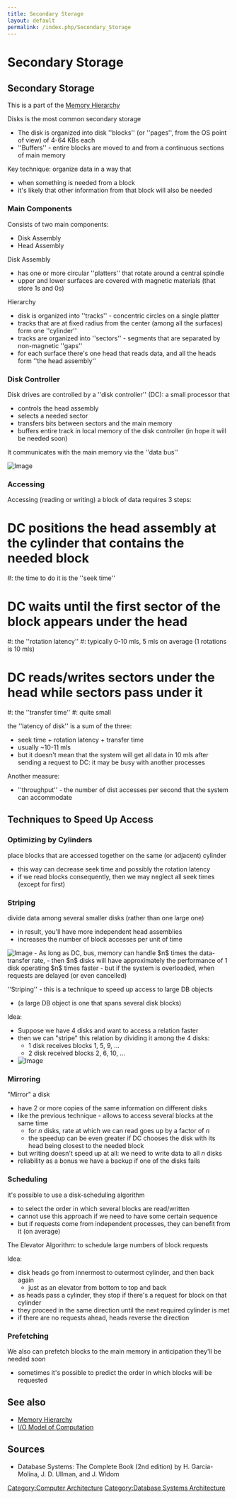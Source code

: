 ```yaml
---
title: Secondary Storage
layout: default
permalink: /index.php/Secondary_Storage
---
```


# Secondary Storage

## Secondary Storage
This is a part of the [Memory Hierarchy](Memory_Hierarchy)

Disks is the most common secondary storage 
- The disk is organized into disk ''blocks'' (or ''pages'', from the OS point of view) of 4-64 KBs each
- ''Buffers'' - entire blocks are moved to and from a continuous sections of main memory 

Key technique: organize data in a way that  
- when something is needed from a block 
- it's likely that other information from that block will also be needed 


### Main Components
Consists of two main components: 
- Disk Assembly
- Head Assembly

Disk Assembly
- has one or more circular ''platters''  that rotate around a central spindle
- upper and lower surfaces are covered with magnetic materials (that store 1s and 0s)

Hierarchy
- disk is organized into ''tracks'' - concentric circles on a single platter 
- tracks that are at fixed radius from the center (among all the surfaces) form one ''cylinder''
- tracks are organized into ''sectors'' - segments that are separated by non-magnetic ''gaps'' 
- for each surface there's one head that reads data, and all the heads form ''the head assembly''


### Disk Controller
Disk drives are controlled by a ''disk controller'' (DC): a small processor that
- controls the head assembly
- selects a needed sector 
- transfers bits between sectors and the main memory
- buffers entire track in local memory of the disk controller (in hope it will be needed soon)

It communicates with the main memory via the ''data bus''

<img src="https://raw.github.com/alexeygrigorev/wiki-figures/master/ulb/dbsa/disk-controller.png" alt="Image">


### Accessing
Accessing (reading or writing) a block of data requires 3 steps:

# DC positions the head assembly at the cylinder that contains the needed block
#: the time to do it is the ''seek time''
# DC waits until the first sector of the block appears under the head
#: the ''rotation latency''
#: typically 0-10 mls, 5 mls on average (1 rotations is 10 mls)
# DC reads/writes sectors under the head while sectors pass under it
#: the ''transfer time''
#: quite small 

the ''latency of disk'' is a sum of the three:
- seek time + rotation latency + transfer time
- usually ~10-11 mls 
- but it doesn't mean that the system will get all data in 10 mls after sending a request to DC: it may be busy with another processes

Another measure: 
- ''throughput'' - the number of dist accesses per second that the system can accommodate 


## Techniques to Speed Up Access
### Optimizing by Cylinders
place blocks that are accessed together on the same (or adjacent) cylinder 
- this way can decrease seek time and possibly the rotation latency
- if we read blocks consequently, then we may neglect all seek times (except for first)

### Striping
divide data among several smaller disks (rather than one large one)
- in result, you'll have more independent head assemblies
- increases the number of block accesses per unit of time

<img src="https://raw.github.com/alexeygrigorev/wiki-figures/master/ulb/dbsa/disk-controller-ndisks.png" alt="Image">
- As long as DC, bus, memory can handle $n$ times the data-transfer rate,
- then $n$ disks will have approximately the performance of 1 disk operating $n$ times faster
- but if the system is overloaded, when requests are delayed (or even cancelled)

''Striping'' - this is a technique to speed up access to large DB objects 
- (a large DB object is one that spans several disk blocks)

Idea:
- Suppose we have 4 disks and want to access a relation faster
- then we can "stripe" this relation by dividing it among the 4 disks:
  - 1 disk receives blocks 1, 5, 9, ...
  - 2 disk received blocks 2, 6, 10, ...
- <img src="https://raw.github.com/alexeygrigorev/wiki-figures/master/ulb/dbsa/disk-controller-striping.png" alt="Image">

### Mirroring
"Mirror" a disk
- have 2 or more copies of the same information on different disks
- like the previous technique - allows to access several blocks at the same time
  - for $n$ disks, rate at which we can read goes up by a factor of $n$ 
  - the speedup can be even greater if DC chooses the disk with its head being closest to the needed block
- but writing doesn't speed up at all: we need to write data to all $n$ disks
- reliability as a bonus we have a backup if one of the disks fails

### Scheduling
it's possible to use a disk-scheduling algorithm 
- to select the order in which several blocks are read/written
- cannot use this approach if we need to have some certain sequence
- but if requests come from independent processes, they can benefit from it (on average)

The Elevator Algorithm: to schedule large numbers of block requests

Idea:
- disk heads go from innermost to outermost cylinder, and then back again
  - just as an elevator from bottom to top and back
- as heads pass a cylinder, they stop if there's a request for block on that cylinder
- they proceed in the same direction until the next required cylinder is met
- if there are no requests ahead, heads reverse the direction

### Prefetching
We also can prefetch blocks to the main memory in anticipation they'll be needed soon
- sometimes it's possible to predict the order in which blocks will be requested 



## See also
- [Memory Hierarchy](Memory_Hierarchy)
- [I/O Model of Computation](I_O_Model_of_Computation)

## Sources
- Database Systems: The Complete Book (2nd edition) by H. Garcia-Molina, J. D. Ullman, and J. Widom


[Category:Computer Architecture](Category_Computer_Architecture)
[Category:Database Systems Architecture](Category_Database_Systems_Architecture)